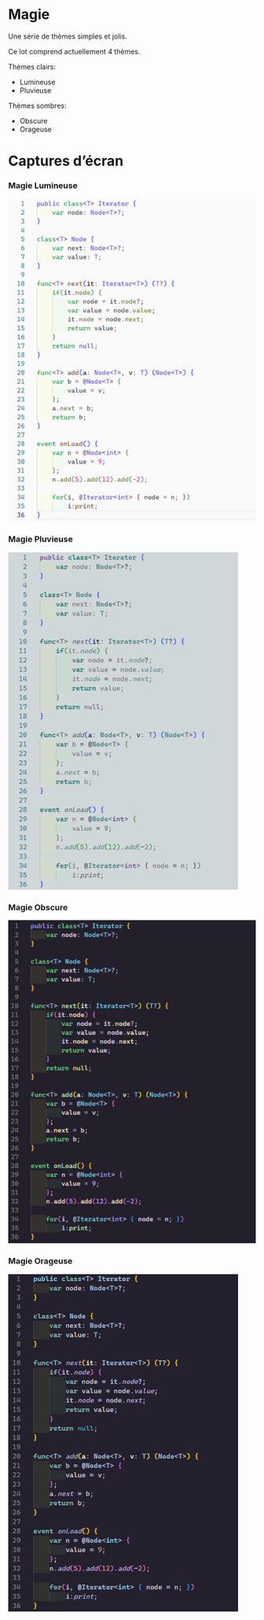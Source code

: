 # Magie

Une série de thèmes simples et jolis.

Ce lot comprend actuellement 4 thèmes.

Thèmes clairs:
* Lumineuse
* Pluvieuse

Thèmes sombres:
* Obscure
* Orageuse

# Captures d’écran

### Magie Lumineuse
![Magie Lumineuse](https://raw.githubusercontent.com/Enalye/magie-theme/main/screenshots/lumineuse.png)

### Magie Pluvieuse
![Magie Plusieuse](https://raw.githubusercontent.com/Enalye/magie-theme/main/screenshots/pluvieuse.png)

### Magie Obscure
![Magie Obscure](https://raw.githubusercontent.com/Enalye/magie-theme/main/screenshots/obscure.png)

### Magie Orageuse
![Magie Orageuse](https://raw.githubusercontent.com/Enalye/magie-theme/main/screenshots/orageuse.png)
